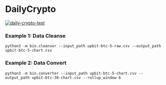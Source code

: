 # DailyCrypto

[![daily-crypto-test](https://github.com/whalequant/DailyCrypto/actions/workflows/test.yml/badge.svg)](https://github.com/whalequant/DailyCrypto/actions/workflows/test.yml)

### Example 1: Data Cleanse
```console
python3 -m bin.cleanser --input_path upbit-btc-5-raw.csv --output_path upbit-btc-5-chart.csv
```

### Example 2: Data Convert
```console
python3 -m bin.converter --input_path upbit-btc-5-chart.csv --output_path upbit-btc-30-chart.csv --rollup_window 6
```
